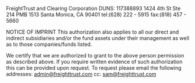 FreightTrust and Clearing Corporation
DUNS: 117388893
1424 4th St Ste 214 PMB 1513
Santa Monica, CA 90401
tel:(628) 222 - 5915
fax:(818) 457 - 5660

NOTICE OF IMPRINT
This authorization also applies to all our direct and indirect subsidiaries and/or the fund assets under their management as well as to those companies/funds listed.

We certify that we are authorized to grant to the above person permission as described above. 
If you require written evidence of such authorization this can be provided upon request. 
To request please email the following addresses:
admin@freighttrust.com
cc: sam@freighttrust.com

